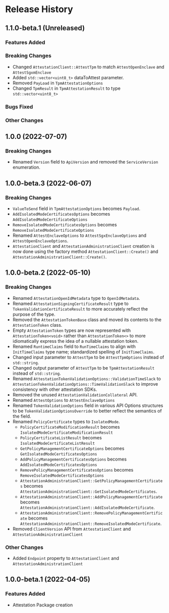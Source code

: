 # Release History

## 1.1.0-beta.1 (Unreleased)

### Features Added

### Breaking Changes

- Changed `AttestationClient::AttestTpm` to match `AttestOpenEnclave` and `AttestSgxmEnclave` 
 - Added `std::vector<uint8_t>` dataToAttest parameter.
 - Removed `PayLoad` in `TpmAttestationOptions`
 - Changed `TpmResult` in `TpmAttestationResult` to type `std::vector<uint8_t>`

### Bugs Fixed

### Other Changes

## 1.0.0 (2022-07-07)

### Breaking Changes

- Renamed `Version` field to `ApiVersion` and removed the `ServiceVersion` enumeration.

## 1.0.0-beta.3 (2022-06-07)

### Breaking Changes

- `ValueToSend` field in `TpmAttestationOptions` becomes `Payload`.
- `AddIsolatedModeCertificatesOptions` becomes `AddIsolatedModeCertificateOptions`
- `RemoveIsolatedModeCertificatesOptions` becomes `RemoveIsolatedModeCertificateOptions`
- Renamed `AttestEnclaveOptions` to `AttestSgxEnclaveOptions` and `AttestOpenEnclaveOptions`.
- `AttestationClient` and `AttestationAdministrationClient` creation is now done using the factory method `AttestationClient::Create()` and `AttestationAdministrationClient::Create()`. 

## 1.0.0-beta.2 (2022-05-10)

### Breaking Changes

- Renamed `AttestationOpenIdMetadata` type to `OpenIdMetadata`.
- Renamed `AttestationSigningCertificateResult` type to `TokenValidationCertificateResult` to more accurately reflect the
  purpose of the type.
- Removed the `AttestationTokenBase` class and moved its contents to the `AttestationToken` class.
- Empty `AttestationToken` types are now represented with `AttestationToken<void>` rather than `AttestationToken<>` to more idiomatically express the idea of a nullable attestation token.
- Renamed `RuntimeClaims` field to `RunTimeClaims` to align with `InitTimeClaims` type name; standardized spelling of
  `InitTimeClaims`.
- Changed input parameter to `AttestTpm` to be `AttestTpmOptions` instead of `std::string`.
- Changed output parameter of `AttestTpm` to be `TpmAttestationResult` instead of `std::string`.
- Renamed `AttestationTokenValidationOptions::ValidationTimeSlack` to `AttestationTokenValidationOptions::TimeValidationSlack`
  to improve consistency with other attestation SDKs.
- Removed the unused `AttestationValidationCollateral` API.
- Renamed `AttestOptions` to `AttestEnclaveOptions`
- Renamed `TokenValidationOptions` field in various API Options structures to be `TokenValidationOptionsOverride` to better
  reflect the semantics of the field.
- Renamed `PolicyCertificate` types to `IsolatedMode`.
  - `PolicyCertificateModificationResult` becomes `IsolatedModeCertificateModificationResult`
  - `PolicyCertificateListResult` becomes `IsolatedModeCertificateListResult`
  - `GetPolicyManagementCertificateOptions` becomes `GetIsolatedModeCertificatesOptions`
  - `AddPolicyManagementCertificatesOptions` becomes `AddIsolatedModeCertificatesOptions`
  - `RemovePolicyManagementCertificatesOptions` becomes `RemoveIsolatedModeCertificatesOptions`
  - `AttestationAdministrationClient::GetPolicyManagementCertificates` becomes `AttestationAdministrationClient::GetIsolatedModeCertificates`.
  - `AttestationAdministrationClient::AddPolicyManagementCertificate` becomes `AttestationAdministrationClient::AddIsolatedModeCertificate`.
  - `AttestationAdministrationClient::RemovePolicyManagementCertificate` becomes `AttestationAdministrationClient::RemoveIsolatedModeCertificate`.
- Removed `ClientVersion` API from `AttestationClient` and `AttestationAdministrationClient`

### Other Changes

- Added `Endpoint` property to `AttestationClient` and `AttestationAdministrationClient`

## 1.0.0-beta.1 (2022-04-05)

### Features Added

- Attestation Package creation
